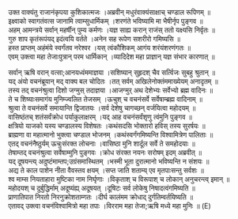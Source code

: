 

  
उक्त वाक्यंतु राजानंकृपया कुशिकात्मजः ।अब्रवीन् मधुरंवाक्यंसाक्षाच् चण्डाल रूपिणम्  ॥   
इक्ष्वाको स्वागतंवत्स जानामि त्वाम्सुधार्मिकम् ।शरणंते भविष्यामि मा भैषीर्नृप पुङ्गव  ॥   
अहम् आमन्त्रये सर्वान् महर्षीन् पुम्य कर्मणः ।यज्ञ साह्य करान् राजंस् ततो यक्ष्यसि निर्वृतः  ॥   
गुरु शाप कृतंरूपंयद् इदंत्वयि वर्तते ।अनेन सह रूपेण सशरीरो गमिष्यसि  ॥   
हस्त प्राप्तम् अहंमंये स्वर्गंतव नरेश्वर ।यस् त्वंकौशिकम् आगंय शरंयंशरणंगतः  ॥   
एवम् उक्त्वा महा तेजाःपुत्रान् परम धार्मिकान् ।व्यादिदेश महा प्राज्ञान् यज्ञ संभार कारणात्  ॥   
  
सर्वान् ऋषि वरान् वत्सा;आनयध्वंममाज्ञया ।सशिष्यान् सुहृदश् चैव सर्त्विजः सुबहु श्रुतान्  ॥   
यद् अंयो वचनंब्रूयान् मद् वाक्य बल चोदितः ।तत् सर्वम् अखिलेनोक्तंममाख्येयम् अनादृतम्  ॥   
तस्य तद् वचनंश्रुत्वा दिशो जग्मुस् तदाज्ञया ।आजग्मुर् अथ देशेभ्यः सर्वेभ्यो ब्रह्म वादिनः  ॥   
ते च शिष्याःसमागंय मुनिम्ज्वलित तेजसम् ।ऊचुश् च वचनंसर्वे सर्वेषाम्ब्रह्म वादिनाम्  ॥   
श्रुत्वा ते वचनंसर्वे समायान्ति द्विजातयः ।सर्व देशेषु चागच्छन् वर्जयित्वा महोदयम्  ॥   
वासिष्ठंतच् शतंसर्वंक्रोध पर्याकुलाक्षरम् ।यद् आह वचनंसर्वंशृणु त्वंमुनि पुङ्गव  ॥   
क्षत्रियो याजको यस्य चण्डालस्य विशेषतः ।कथंसदसि भोक्तारो हविस् तस्य सुरर्षयः  ॥   
ब्राह्मणा वा महात्मानो भुक्त्वा चण्डाल भोजनम् ।कथंस्वर्गंगमिष्यन्ति विश्वामित्रेण पालिताः  ॥   
एतद् वचनंनैष्ठुर्यम् ऊचुःसंरक्त लोचनाः ।वासिष्ठा मुनि शार्दूल सर्वे ते समहोदयाः  ॥   
तेषाम्तद् वचनंश्रुत्वा सर्वेषाम्मुनि पुङ्गवः ।क्रोध संरक्त नयनः सरोषम् इदम् अब्रवीत्  ॥   
यद् दूषयन्त्य् अदुष्टंमाम्तप;उग्रंसमास्थितम् ।भस्मी भूता दुरात्मानो भविष्यन्ति न संशयः  ॥   
अद्य ते काल पाशेन नीता वैवस्तव क्षयम् ।सप्त जाति शताम्य् एव मृतपाःसन्तु सर्वशः  ॥   
श्व माम्स नियताहारा मुष्टिका नाम निर्घृणाः ।विकृताश् च विरूपाश् च लोकान् अनुचरन्त्व् इमान्  ॥   
महोदयश् च दुर्बुद्धिर्माम् अदूष्यंह्य् अदूषयत् ।दूषिटः सर्व लोकेषु निषादत्वंगमिष्यति  ॥   
प्राणातिपात निरतो निरनुक्रोशताम्गतः ।दीर्घ कालंमम क्रोधाद् दुर्गतिम्वर्तयिष्यति  ॥   
एतावद् उक्त्वा वचनंविश्वामित्रो महा तपाः ।विरराम महा तेजा;ऋषि मध्ये महा मुनिः  ॥ (E)  
